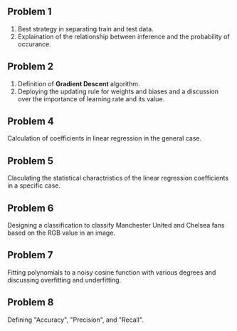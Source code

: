 ## Problem 1 
1. Best strategy in separating train and test data. 
2. Explaination of the relationship between inference and the probability of occurance. 

## Problem 2
1. Definition of **Gradient Descent** algorithm. 
2. Deploying the updating rule for weights and biases and a discussion over the importance of learning rate and its value. 

## Problem 4
Calculation of coefficients in linear regression in the general case. 

## Problem 5
Claculating the statistical charactristics of the linear regression coefficients in a specific case. 

## Problem 6 
Designing a classification to classify Manchester United and Chelsea fans based on the RGB value in an image. 

## Problem 7 
Fitting polynomials to a noisy cosine function with various degrees and discussing overfitting and underfitting. 

## Problem 8 
Defining "Accuracy", "Precision", and "Recall".  
